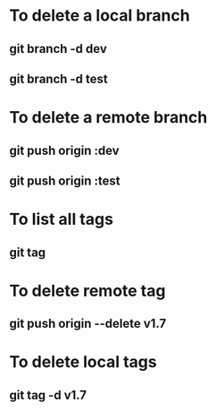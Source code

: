 # To delete a local branch
## git branch -d dev
## git branch -d test

# To delete a remote branch
## git push origin :dev
## git push origin :test

# To list all tags
## git tag

# To delete remote tag
## git push origin --delete v1.7

# To delete local tags
## git tag -d v1.7
